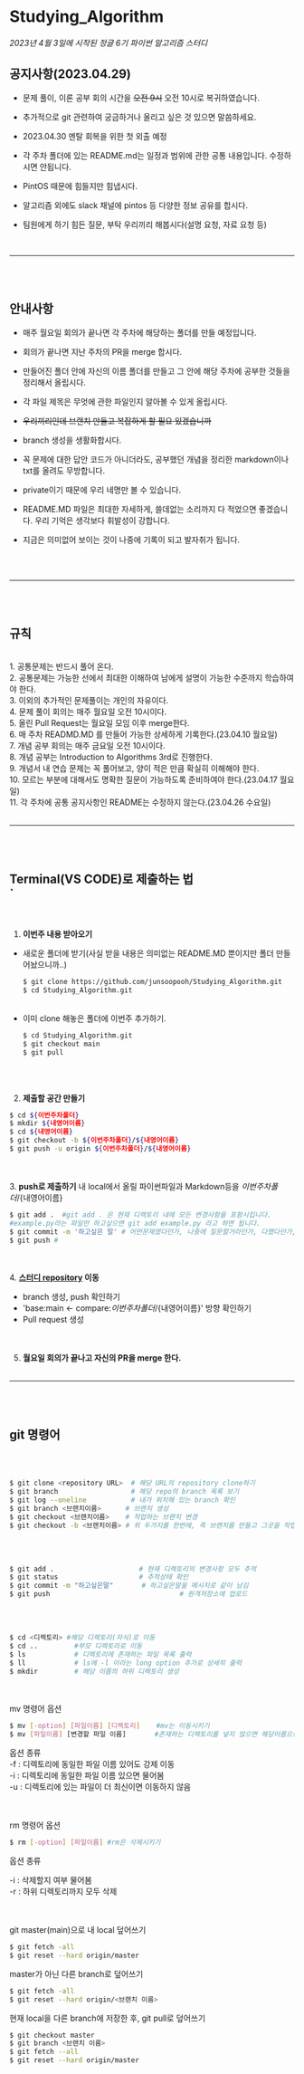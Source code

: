 # Studying_Algorithm
*2023년 4월 3일에 시작된 정글 6기 파이썬 알고리즘 스터디*

## 공지사항(2023.04.29)
- 문제 풀이, 이론 공부 회의 시간을 ~~오전 9시~~ 오전 10시로 복귀하였습니다.<br>

- 추가적으로 git 관련하여 궁금하거나 올리고 싶은 것 있으면 말씀하세요.<br>

- 2023.04.30 멘탈 회복을 위한 첫 외출 예정<br>

- 각 주차 폴더에 있는 README.md는 일정과 범위에 관한 공통 내용입니다. 수정하시면 안됩니다.<br>

- PintOS 때문에 힘들지만 힘냅시다.<br>

- 알고리즘 외에도 slack 채널에 pintos 등 다양한 정보 공유를 합시다.<br>

- 팀원에게 하기 힘든 질문, 부탁 우리끼리 해봅시다(설명 요청, 자료 요청 등)<br>

    <br>
***
<br><br>

## 안내사항
- 매주 월요일 회의가 끝나면 각 주차에 해당하는 폴더를 만들 예정입니다.<br>

- 회의가 끝나면 지난 주차의 PR을 merge 합시다.<br>

- 만들어진 폴더 안에 자신의 이름 폴더를 만들고 그 안에 해당 주차에 공부한 것들을 정리해서 올립시다.<br>

- 각 파일 제목은 무엇에 관한 파일인지 알아볼 수 있게 올립시다.<br>

- ~~우리끼리인데 브랜치 만들고 복잡하게 할 필요 있겠습니까~~<br>

- branch 생성을 생활화합시다.<br>

- 꼭 문제에 대한 답안 코드가 아니더라도, 공부했던 개념을 정리한 markdown이나 txt를 올려도 무방합니다.<br>

- private이기 때문에 우리 네명만 볼 수 있습니다.<br>

- README.MD 파일은 최대한 자세하게, 쓸데없는 소리까지 다 적었으면 좋겠습니다. 우리 기억은 생각보다 휘발성이 강합니다.<br>

- 지금은 의미없어 보이는 것이 나중에 기록이 되고 발자취가 됩니다.<br>

    <br><br>

***
<br><br>
## 규칙<br>
<br>
1. 공통문제는 반드시 풀어 온다.<br>
2. 공통문제는 가능한 선에서 최대한 이해하여 남에게 설명이 가능한 수준까지 학습하여야 한다.<br>
3. 이외의 추가적인 문제풀이는 개인의 자유이다.<br>
4. 문제 풀이 회의는 매주 월요일 오전 10시이다.<br>
5. 올린 Pull Request는 월요일 모임 이후 merge한다.<br>
6. 매 주차 READMD.MD 를 만들어 가능한 상세하게 기록한다.(23.04.10 월요일)<br>
7. 개념 공부 회의는 매주 금요일 오전 10시이다.<br>
8. 개념 공부는 Introduction to Algorithms 3rd로 진행한다.<br>
9. 개념서 내 연습 문제는 꼭 풀어보고, 양이 적은 만큼 확실히 이해해야 한다.<br>
10. 모르는 부분에 대해서도 명확한 질문이 가능하도록 준비하여야 한다.(23.04.17 월요일)<br>
11. 각 주차에 공통 공지사항인 README는 수정하지 않는다.(23.04.26 수요일)<br><br>

***
<br><br>
## Terminal(VS CODE)로 제출하는 법<br>`
<br>

1. **이번주 내용 받아오기**<br>
  - 새로운 폴더에 받기(사실 받을 내용은 의미없는 README.MD 뿐이지만 폴더 만들어놨으니까..)<br>
    ```sh
    $ git clone https://github.com/junsoopooh/Studying_Algorithm.git
    $ cd Studying_Algorithm.git
    ```
    <br>
  - 이미 clone 해놓은 폴더에 이번주 추가하기.
    ```sh
    $ cd Studying_Algorithm.git
    $ git checkout main
    $ git pull
    ```
    <br><br>
2. **제출할 공간 만들기**<br>
  ```sh
  $ cd ${이번주차폴더}
  $ mkdir ${내영어이름}
  $ cd ${내영어이름}
  $ git checkout -b ${이번주차폴더}/${내영어이름}
  $ git push -u origin ${이번주차폴더}/${내영어이름}
  ```
  <br><br>
3. **push로 제출하기**
    내 local에서 올릴 파이썬파일과 Markdown등을 ${이번주차폴더}/${내영어이름}<br>
  ```sh
  $ git add .  #git add . 은 현재 디렉토리 내에 모든 변경사항을 포함시킵니다. 
  #example.py라는 파일만 하고싶으면 git add example.py 라고 하면 됩니다. 
  $ git commit -m '하고싶은 말' # 어떤문제였다던가, 나중에 질문할거라던가, 다했다던가, 어려웠다던가..., 하기싫다던가..
  $ git push # 
  ```
<br><br>
4. **[스터디 repository](https://github.com/junsoopooh/Studying_Algorithm) 이동**<br>
  - branch 생성, push 확인하기<br>
  - 'base:main <- compare:${이번주차폴더}/${내영어이름}' 방향 확인하기<br>
  - Pull request 생성<br>
 <br><br>
5. **월요일 회의가 끝나고 자신의 PR을 merge 한다.**
<br><br>
***
<br><br>
## git 명령어
<br><br>

```sh
$ git clone <repository URL>  # 해당 URL의 repository clone하기
$ git branch                  # 해당 repo의 branch 목록 보기
$ git log --oneline           # 내가 위치해 있는 branch 확인 
$ git branch <브랜치이름>      # 브랜치 생성
$ git checkout <브랜치이름>    # 작업하는 브랜치 변경
$ git checkout -b <브랜치이름> # 위 두가지를 한번에, 즉 브랜치를 만들고 그곳을 작업 브랜치로 하기
```
<br><br>

```sh
$ git add .                     # 현재 디렉토리의 변경사항 모두 추적
$ git status                    # 추적상태 확인
$ git commit -m "하고싶은말"		  # 하고싶은말을 메시지로 같이 남김
$ git push 						          # 원격저장소에 업로드
```
<br><br>

```sh
$ cd <디렉토리> #해당 디렉토리(자식)로 이동
$ cd ..         #부모 디렉토리로 이동
$ ls            # 디렉토리에 존재하는 파일 목록 출력
$ ll            # ls에 -l 이라는 long option 추가로 상세히 출력
$ mkdir         # 해당 이름의 하위 디렉토리 생성
```
<br><br>
mv 명령어 옵션
```sh
$ mv [-option] [파일이름] [디렉토리]    #mv는 이동시키기
$ mv [파일이름] [변경할 파일 이름]       #존재하는 디렉토리를 넣지 않으면 해당이름으로 파일이름을 변경함.
```

옵션 종류<br>
-f : 디렉토리에 동일한 파일 이름 있어도 강제 이동<br>
-i : 디렉토리에 동일한 파일 이름 있으면 물어봄<br>
-u : 디렉토리에 있는 파일이 더 최신이면 이동하지 않음<br>
<br><br>

rm 명령어 옵션
```sh
$ rm [-option] [파일이름] #rm은 삭제시키기
```
옵션 종류<br>

-i : 삭제할지 여부 물어봄<br>
-r : 하위 디렉토리까지 모두 삭제<br>
<br><br>

git master(main)으로 내 local 덮어쓰기
```sh
$ git fetch -all
$ git reset --hard origin/master
```

master가 아닌 다른 branch로 덮어쓰기
```sh
$ git fetch -all
$ git reset --hard origin/<브랜치 이름>
```

현재 local을 다른 branch에 저장한 후, git pull로 덮어쓰기
```sh
$ git checkout master
$ git branch <브랜치 이름>
$ git fetch --all
$ git reset --hard origin/master
```











